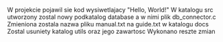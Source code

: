 W projekcie pojawil sie kod wysiwetlajacy "Hello, World!"
W katalogu src utworzony zostal nowy podkatalog database a w nimi plik db_connector.c
Zmieniona zostala nazwa pliku manual.txt na guide.txt w katalogu docs
Zostal usuniety katalog utils oraz jego zawartosc
Wykonano reszte zmian
